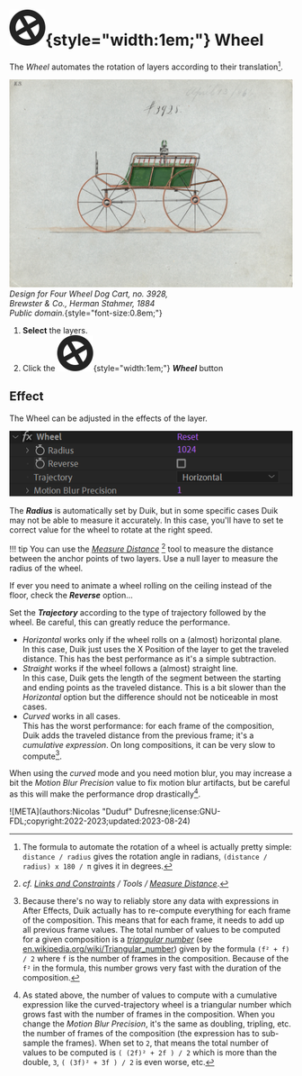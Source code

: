 # ![](../../img/duik/icons/wheel.svg){style="width:1em;"} Wheel

The *Wheel* automates the rotation of layers according to their translation[^formula].

![](../../img/illustration/Design_for_Four_Wheel_Dog_Cart,_no._3928_MET_DP882482.jpg)  
*Design for Four Wheel Dog Cart, no. 3928,  
Brewster & Co., Herman Stahmer, 1884   
Public domain.*{style="font-size:0.8em;"}

1. **Select** the layers.
2. Click the ![](../../img/duik/icons/wheel.svg){style="width:1em;"} ***Wheel*** button

## Effect

The Wheel can be adjusted in the effects of the layer.

![](../../img/duik/automation/wheel-effect.png)

The ***Radius*** is automatically set by Duik, but in some specific cases Duik may not be able to measure it accurately. In this case, you'll have to set te correct value for the wheel to rotate at the right speed.

!!! tip
    You can use the [*Measure Distance*](../constraints/tools/measure.md) [^measure] tool to measure the distance between the anchor points of two layers. Use a null layer to measure the radius of the wheel.

If ever you need to animate a wheel rolling on the ceiling instead of the floor, check the ***Reverse*** option...

Set the ***Trajectory*** according to the type of trajectory followed by the wheel. Be careful, this can greatly reduce the performance.

- *Horizontal* works only if the wheel rolls on a (almost) horizontal plane.  
    In this case, Duik just uses the X Position of the layer to get the traveled distance. This has the best performance as it's a simple subtraction.
- *Straight* works if the wheel follows a (almost) straight line.  
    In this case, Duik gets the length of the segment between the starting and ending points as the traveled distance. This is a bit slower than the *Horizontal* option but the difference should not be noticeable in most cases.
- *Curved* works in all cases.  
    This has the worst performance: for each frame of the composition, Duik adds the traveled distance from the previous frame; it's a *cumulative expression*. On long compositions, it can be very slow to compute[^slow].

When using the *curved* mode and you need motion blur, you may increase a bit the *Motion Blur Precision* value to fix motion blur artifacts, but be careful as this will make the performance drop drastically[^slow2].

[^formula]: The formula to automate the rotation of a wheel is actually pretty simple: `distance / radius` gives the rotation angle in radians, `(distance / radius) x 180 / π` gives it in degrees.

[^measure]: *cf. [Links and Constraints](../constraints/index.md) / Tools / [Measure Distance](../constraints/tools/measure.md)*.

[^slow]: Because there's no way to reliably store any data with expressions in After Effects, Duik actually has to re-compute everything for each frame of the composition. This means that for each frame, it needs to add up all previous frame values. The total number of values to be computed for a given composition is a [*triangular number*](http://en.wikipedia.org/wiki/Triangular_number) (see [en.wikipedia.org/wiki/Triangular_number](http://en.wikipedia.org/wiki/Triangular_number)) given by the formula `(f² + f) / 2` where `f` is the number of frames in the composition. Because of the `f²` in the formula, this number grows very fast with the duration of the composition.

[^slow2]: As stated above, the number of values to compute with a cumulative expression like the curved-trajectory wheel is a triangular number which grows fast with the number of frames in the composition. When you change the *Motion Blur Precision*, it's the same as doubling, tripling, etc. the number of frames of the composition (the expression has to sub-sample the frames). When set to `2`, that means the total number of values to be computed is `( (2f)² + 2f ) / 2` which is more than the double, `3`, `( (3f)² + 3f ) / 2` is even worse, etc.


![META](authors:Nicolas "Duduf" Dufresne;license:GNU-FDL;copyright:2022-2023;updated:2023-08-24)

